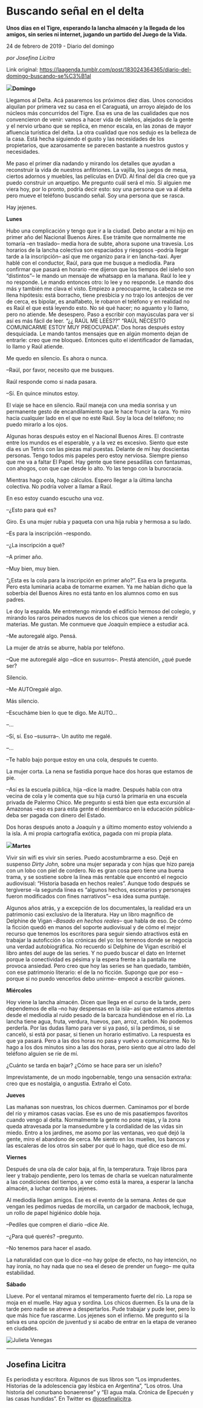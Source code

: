 # Buscando señal en el delta

**Unos días en el Tigre, esperando la lancha almacén y la llegada de los amigos, sin series ni internet, jugando un partido del Juego de la Vida.**

24 de febrero de 2019 - Diario del domingo

_por Josefina Licitra_

Link original: https://laagenda.tumblr.com/post/183024364365/diario-del-domingo-buscando-se%C3%B1al

![](https://64.media.tumblr.com/ffaeef170fa24c0eb8dc3460e79b3c46/845609b9b84e02ee-65/s500x750/97139a035d87a50054433d57da5a93582f99978f.jpg)**Domingo**

Llegamos al Delta. Acá
pasaremos los próximos diez días. Unos conocidos alquilan por primera vez su
casa en el Caraguatá, un arroyo alejado de los núcleos más concurridos del
Tigre. Esa es una de las cualidades que nos convencieron de venir: vamos a
hacer vida de isleños, alejados de la gente y el nervio urbano que se replica,
en menor escala, en las zonas de mayor afluencia turística del delta. La otra
cualidad que nos sedujo es la belleza de la casa. Está hecha siguiendo el gusto
y las necesidades de los propietarios, que azarosamente se parecen bastante a nuestros
gustos y necesidades. 

Me paso el primer día
nadando y mirando los detalles que ayudan a reconstruir la vida de nuestros
anfitriones. La vajilla, los juegos de mesa, ciertos adornos y muebles, las
películas en DVD. Al final del día creo que ya puedo construir un arquetipo. Me
pregunto cuál será el mío. Si alguien me viera hoy, por lo pronto, podría decir
esto: soy una persona que va al delta pero mueve el teléfono buscando señal.
Soy una persona que se rasca. 

Hay jejenes.

**Lunes**  


Hubo una complicación
y tengo que ir a la ciudad. Debo anotar a mi hijo en primer año del Nacional
Buenos Aires. Ese trámite que normalmente me tomaría –en traslado– media hora
de subte, ahora supone una travesía. Los horarios de la lancha colectiva son
espaciados y riesgosos –podría llegar tarde a la inscripción– así que me
organizo para ir en lancha-taxi. Ayer hablé con el conductor, Raúl, para que me
busque a mediodía. Para confirmar que pasará en horario –me dijeron que los
tiempos del isleño son “distintos”– le mando un mensaje de whatsapp en la
mañana. Raúl lo lee y no responde. Le mando entonces otro: lo lee y no
responde. Le mando dos más y también me clava el visto. Empiezo a preocuparme,
la cabeza se me llena hipótesis: está borracho, tiene presbicia y no trajo los
anteojos de ver de cerca, es bipolar, es analfabeto, le robaron el teléfono y
en realidad no es Raúl el que está leyendo esto. No sé qué hacer; no aguanto y
lo llamo, pero no atiende. Me desespero. Paso a escribir con mayúsculas para
ver si así es más fácil de leer. “¿¿ RAÚL ME LEÉS??” “RAÚL NECESITO COMUNICARME
ESTOY MUY PREOCUPADA”. Dos horas después estoy desquiciada. Le mando tantos
mensajes que en algún momento dejan de entrarle: creo que me bloqueó. Entonces
quito el identificador de llamadas, lo llamo y Raúl atiende. 

Me quedo en silencio.
Es ahora o nunca.

–Raúl, por favor,
necesito que me busques. 

Raúl responde como si
nada pasara.

–Sí. En quince minutos
estoy.

El viaje se hace en
silencio. Raúl maneja con una media sonrisa y un permanente gesto de
encandilamiento que le hace fruncir la cara. Yo miro hacia cualquier lado en el
que no esté Raúl. Soy la loca del teléfono; no puedo mirarlo a los ojos.

Algunas horas después
estoy en el Nacional Buenos Aires. El contraste entre los mundos es el
esperable, y a la vez es excesivo. Siento que este día es un Tetris con las
piezas mal puestas. Delante de mí hay doscientas personas. Tengo todos mis
papeles pero estoy nerviosa. Siempre pienso que me va a faltar El Papel. Hay
gente que tiene pesadillas con fantasmas, con ahogos, con que cae desde lo
alto. Yo las tengo con la burocracia.  

Mientras hago cola, hago
cálculos. Espero llegar a la última lancha colectiva. No podría volver a llamar
a Raúl. 

En eso estoy cuando
escucho una voz. 

–¿Esto para qué es?

Giro. Es una mujer rubia
y paqueta con una hija rubia y hermosa a su lado. 

–Es para la
inscripción –respondo.

–¿La inscripción a
qué?

–A primer año.

–Muy bien, muy bien.

“¿Esta es la cola para
la inscripción en primer año?”. Esa era la pregunta. Pero esta luminaria acaba
de tomarme examen. Ya me habían dicho que la soberbia del Buenos Aires no está
tanto en los alumnos como en sus padres. 

Le doy la espalda. Me
entretengo mirando el edificio hermoso del colegio, y mirando los raros
peinados nuevos de los chicos que vienen a rendir materias. Me gustan. Me
conmueve que Joaquín empiece a estudiar acá.  

–Me autoregalé algo.
Pensá. 

La mujer de atrás se
aburre, habla por teléfono. 

–Que me autoregalé
algo –dice en susurros–. Prestá atención, ¿qué puede ser?

Silencio.

–Me AUTOregalé algo.

Más silencio.

–Escucháme bien lo que
te digo. Me AUTO…

–…

–Sí, sí. Eso
–susurra–. Un autito me regalé.

–…

–Te hablo bajo porque
estoy en una cola, después te cuento.

La mujer corta. La
nena se fastidia porque hace dos horas que estamos de pie.

–Así es la escuela
pública, hija –dice la madre. Después habla con otra vecina de cola y le
comenta que su hija cursó la primaria en una escuela privada de Palermo Chico.
Me pregunto si está bien que esta excursión al Amazonas –eso es para esta gente
el desembarco en la educación pública- deba ser pagada con dinero del Estado.

Dos horas después
anoto a Joaquín y a último momento estoy volviendo a la isla. A mi propia
cartografía exótica, pagada con mi propia plata. 

![](https://64.media.tumblr.com/dce69710aeeb4649867432c0d173d43a/845609b9b84e02ee-52/s500x750/305548e5e580fdfe6ca3cb6c2d80f6790d57ce66.jpg)**Martes**  


Vivir sin wifi es
vivir sin series. Puedo acostumbrarme a eso. Dejé en suspenso *Dirty John,* sobre una mujer separada y con
hijas que hizo pareja con un lobo con piel de cordero. No es gran cosa pero
tiene una buena trama, y se sostiene sobre la línea más rentable que encontró
el negocio audiovisual: “Historia basada en hechos reales”. Aunque todo después
se tergiverse –la segunda línea es “algunos hechos, escenarios y personajes
fueron modificados con fines narrativos”– esa idea suma puntaje. 

Algunos años atrás, y
a excepción de los documentales, la realidad era un patrimonio casi exclusivo
de la literatura. Hay un libro magnífico de Delphine de Vigan –*Basado en hechos reales–* que habla de
eso. De cómo la ficción quedó en manos
del soporte audiovisual y de cómo el mejor recurso que tenemos los escritores para
seguir siendo atractivos está en trabajar la autoficción o las crónicas del yo:
los terrenos donde se negocia una verdad autobiográfica. No recuerdo si
Delphine de Vigan escribió el libro antes del auge de las series. Y no puedo buscar el dato en Internet porque
la conectividad es pésima y la espera frente a la pantalla me provoca ansiedad.
Pero creo que hoy las series se han quedado, también, con ese patrimonio
literario: el de la no ficción. Supongo que por eso –porque si no puedo
vencerlos debo unirme– empecé a escribir guiones.

**Miércoles**  


Hoy viene la lancha
almacén. Dicen que llega en el curso de la tarde, pero dependemos de ella –no
hay despensas en la isla– así que estamos atentos desde el mediodía al ruido
pesado de la barcaza hundiéndose en el río. La lancha tiene agua, fruta,
verdura, huevos, pan, arroz, carbón. No podemos perderla. Por las dudas llamo
para ver si ya pasó, si la perdimos, si se canceló, si está por pasar, si
tienen un horario estimativo. La respuesta es que ya pasará. Pero a las dos
horas no pasa y vuelvo a comunicarme. No lo hago a los dos minutos sino a las
dos horas, pero siento que al otro lado del teléfono alguien se ríe de mí.

¿Cuánto se tarda en
bajar? ¿Cómo se hace para ser un isleño? 

Imprevistamente, de un
modo ingobernable, tengo una sensación extraña: creo que es nostalgia, o
angustia. Extraño el Coto. 

**Jueves**  


Las mañanas son
nuestras, los chicos duermen. Caminamos por el borde del río y miramos casas
vacías. Ese es uno de mis pasatiempos favoritos cuando vengo al delta. Normalmente
la gente no pone rejas, y la zona queda atravesada por la mansedumbre y la
cordialidad de las vidas sin miedo. Entro a los jardines, me asomo por las
ventanas, veo qué dejó la gente, miro el abandono de cerca. Me siento en los
muelles, los bancos y las escaleras de los otros sin saber por qué lo hago, qué
dice eso de mí. 

**Viernes**  


Después de una ola de
calor baja, al fin, la temperatura. Traje libros para leer y trabajo pendiente,
pero los temas de charla se vuelcan naturalmente a las condiciones del tiempo,
a ver cómo está la marea, a esperar la lancha almacén, a luchar contra los
jejenes.

Al mediodía llegan
amigos. Ese es el evento de la semana.
Antes de que vengan les pedimos ruedas de morcilla, un cargador de macbook,
lechuga, un rollo de papel higiénico doble hoja.

–Pedíles que compren
el diario –dice Ale.

–¿Para qué querés?
–pregunto.

–No tenemos para hacer
el asado.

La naturalidad con que
lo dice –no hay golpe de efecto, no hay intención, no hay ironía, no hay nada
que no sea el deseo de prender un fuego– me quita estabilidad.

**Sábado**  


Llueve. Por el
ventanal miramos el temperamento fuerte del río. La ropa se moja en el muelle.
Hay agua y sordina. Los chicos duermen. Es la una de la tarde pero nadie se
atreve a despertarlos. Pude trabajar y pude leer, pero lo que más hice fue
rascarme. Los jejenes son el infierno. Me pregunto si la selva es una opción de
juventud y si acabo de entrar en la etapa de veraneo en ciudades. 

![Julieta Venegas](https://64.media.tumblr.com/dbef18511d3d4341c66a8010571c3d79/845609b9b84e02ee-60/s250x400/17a90a62e4fb86949b54b5b81a4b6704b9d42541.jpg)

---

Josefina Licitra
----------------

 Es periodista y escritora. Algunos de sus libros son “Los imprudentes. Historias de la adolescencia gay lésbica en Argentina”, “Los otros. Una historia del conurbano bonaerense” y “El agua mala. Crónica de Epecuén y las casas hundidas”. En Twitter es [@josefinalicitra](https://twitter.com/josefinalicitra). 

